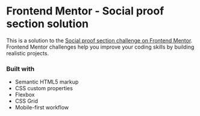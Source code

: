 # Frontend Mentor - Social proof section solution

This is a solution to the [Social proof section challenge on Frontend Mentor](https://www.frontendmentor.io/challenges/social-proof-section-6e0qTv_bA). Frontend Mentor challenges help you improve your coding skills by building realistic projects.

### Built with

- Semantic HTML5 markup
- CSS custom properties
- Flexbox
- CSS Grid
- Mobile-first workflow
